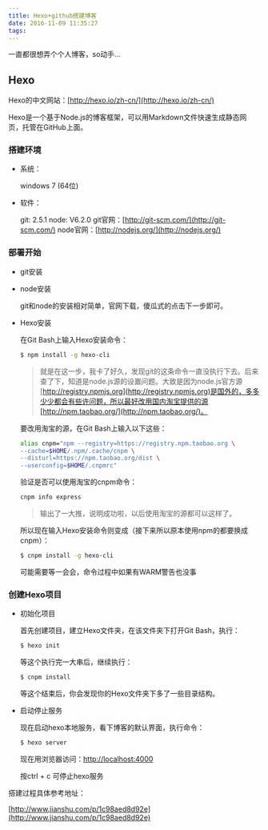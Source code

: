 ```yaml
---
title: Hexo+github搭建博客
date: 2016-11-09 11:35:27
tags:
---
```

一直都很想弄个个人博客，so动手...

## Hexo

Hexo的中文网站：[http://hexo.io/zh-cn/](http://hexo.io/zh-cn/)

Hexo是一个基于Node.js的博客框架，可以用Markdown文件快速生成静态网页，托管在GitHub上面。

### 搭建环境

* 系统：

	windows 7 (64位)

* 软件：

	git: 2.5.1 
	node: V6.2.0
	git官网：[http://git-scm.com/](http://git-scm.com/)
	node官网：[http://nodejs.org/](http://nodejs.org/)

### 部署开始

* git安装

* node安装

	git和node的安装相对简单，官网下载，傻瓜式的点击下一步即可。

* Hexo安装
	
	在Git Bash上输入Hexo安装命令：

	``` bash
	$ npm install -g hexo-cli
	```

	> 就是在这一步，我卡了好久，发现git的这条命令一直没执行下去。后来查了下，知道是node.js源的设置问题。大致是因为node.js官方源[http://registry.npmjs.org](http://registry.npmjs.org)是国外的，多多少少都会有些许问题，所以最好改用国内淘宝提供的源[http://npm.taobao.org/](http://npm.taobao.org/)。

	要改用淘宝的源，在Git Bash上输入以下这些：

	``` bash
	alias cnpm="npm --registry=https://registry.npm.taobao.org \
	--cache=$HOME/.npm/.cache/cnpm \
	--disturl=https://npm.taobao.org/dist \
	--userconfig=$HOME/.cnpmrc"
	```

	验证是否可以使用淘宝的cnpm命令：

	``` bash
	cnpm info express
	```

	> 输出了一大推，说明成功啦，以后使用淘宝的源都可以这样了。

	所以现在输入Hexo安装命令则变成（接下来所以原本使用npm的都要换成cnpm）：

	``` bash
	$ cnpm install -g hexo-cli
	```
	可能需要等一会会，命令过程中如果有WARM警告也没事

### 创建Hexo项目
	
* 初始化项目

	首先创建项目，建立Hexo文件夹，在该文件夹下打开Git Bash，执行：

	``` bash
	$ hexo init
	``` 	

	等这个执行完一大串后，继续执行：

	``` bash
	$ cnpm install
	``` 

	等这个结束后，你会发现你的Hexo文件夹下多了一些目录结构。

* 启动停止服务 
	
	现在启动hexo本地服务，看下博客的默认界面，执行命令：

	``` bash
	$ hexo server
	``` 
	
	现在用浏览器访问：[http://localhost:4000](http://localhost:4000)

	按ctrl + c 可停止hexo服务

搭建过程具体参考地址：

[http://www.jianshu.com/p/1c98aed8d92e](http://www.jianshu.com/p/1c98aed8d92e)